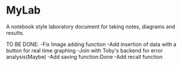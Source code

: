 # MyLab
 A notebook style laboratory document for taking notes, diagrams and results.

TO BE DONE:
-Fix Image adding function
-Add insertion of data with a button for real time graphing
-Join with Toby's backend for error analysis(Maybe)
-Add saving function:Done
-Add recall function

